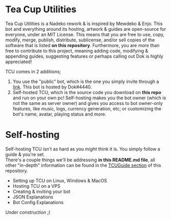 # Tea Cup Utilities  
Tea Cup Utilities is a Nadeko rework & is inspired by Mewdeko & Enjo. This bot and everything around its hosting, artwork & guides are open-source for everyone, under an MIT License. This means that you are free to use, copy, modify, merge, publish, distribute, sublicense, and/or sell copies of the software that is listed **on this repository**. Furthermore, you are *more* than free to contribute to this project, meaning adding code, modifying & appending guides, suggesting features or perhaps calling out Dok is highly appreciated!

TCU comes in 2 additions;
1. You use the "public" bot, which is the one you simply invite through a [link](https://discord.com/api/oauth2/authorize?client_id=730786942416978021&permissions=8&scope=bot). This bot is hosted by Dok#4440.
2. Self-hosted TCU, which is the source code you download on **this repo** and run on your own pc! Self-hosting makes you the bot owner (which is not the same as server owner) and gives you access to bot owner-only features, like music, logs, currency generation, etc; or customizing the bot's name, avatar, playing status and more.

# Self-hosting
Self-hosting TCU isn't as hard as you *might* think it is. You simply follow a guide & you're set.  
There's a couple things we'll be addressing **in this README.md file**, all other "in-depth" information can be found in the [TCUGuide section](https://gitlab.com/Dok4440/TCUBetaBot/-/tree/develop/TCUGuide) of this repository.

- Setting up TCU on Linux, Windows & MacOS
- Hosting TCU on a VPS
- Creating & inviting your bot
- JSON Explanations
- Bot Config Explanations

*Under construction ;)*
